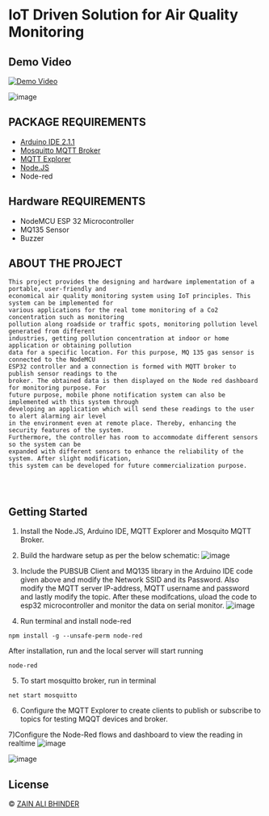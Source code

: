 #  IoT Driven Solution for Air Quality Monitoring

## Demo Video
[![Demo Video](https://img.youtube.com/vi/nMY6rBdEEnM/0.jpg)](https://www.youtube.com/watch?v=nMY6rBdEEnM)


![image](https://github.com/zainalibhinder/IoT-Driven-Solution-for-Smart-Air-Quality-Monitoring/assets/109630795/fa83f071-a083-4417-8a09-ff359fff7e8d)



## PACKAGE REQUIREMENTS


- [Arduino IDE 2.1.1](https://www.arduino.cc/en/software)
- [Mosquitto MQTT Broker](https://mosquitto.org/download/) 
- [MQTT Explorer](http://mqtt-explorer.com/)
- [Node.JS](https://nodejs.org/en)
- Node-red

## Hardware REQUIREMENTS
 
- NodeMCU ESP 32 Microcontroller
- MQ135 Sensor
- Buzzer
  

## ABOUT THE PROJECT

```
This project provides the designing and hardware implementation of a portable, user-friendly and 
economical air quality monitoring system using IoT principles. This system can be implemented for
various applications for the real tome monitoring of a Co2 concentration such as monitoring 
pollution along roadside or traffic spots, monitoring pollution level generated from different
industries, getting pollution concentration at indoor or home application or obtaining pollution
data for a specific location. For this purpose, MQ 135 gas sensor is connected to the NodeMCU 
ESP32 controller and a connection is formed with MQTT broker to publish sensor readings to the 
broker. The obtained data is then displayed on the Node red dashboard for monitoring purpose. For
future purpose, mobile phone notification system can also be implemented with this system through
developing an application which will send these readings to the user to alert alarming air level
in the environment even at remote place. Thereby, enhancing the security features of the system.
Furthermore, the controller has room to accommodate different sensors so the system can be 
expanded with different sensors to enhance the reliability of the system. After slight modification,
this system can be developed for future commercialization purpose.


 
```

## Getting Started


 1) Install the  Node.JS, Arduino IDE, MQTT Explorer and Mosquito MQTT Broker.

 2) Build the hardware setup as per the below schematic:
![image](https://github.com/zainalibhinder/IoT-Driven-Solution-for-Smart-Air-Quality-Monitoring/assets/109630795/eea1e003-de73-47d2-bf46-9bf849cfa4ab)


3) Include the PUBSUB Client and MQ135 library in the Arduino IDE code given above and modify the Network SSID and its Password.
    Also modify the MQTT server IP-address, MQTT username and password and lastly modify the topic. After these modifcations,
    uload the code to esp32 microcontroller and monitor the data on serial monitor. 
 ![image](https://github.com/zainalibhinder/IoT-Driven-Solution-for-Smart-Air-Quality-Monitoring/assets/109630795/fcb8b489-e22c-42ca-a97e-63b5d3c49c32)

6) Run terminal and install node-red
```
npm install -g --unsafe-perm node-red
```
After installation, run and the local server will start running
```
node-red
```
5) To start mosquitto broker, run in terminal
```
net start mosquitto
```
6) Configure the MQTT Explorer to create clients to
publish or subscribe to topics for testing MQQT devices and
broker.

7)Configure the Node-Red flows and dashboard to view the reading in realtime
![image](https://github.com/zainalibhinder/IoT-Driven-Solution-for-Smart-Air-Quality-Monitoring/assets/109630795/46bb06bf-30ef-4745-a9c8-ca414b3276cc)

![image](https://github.com/zainalibhinder/IoT-Driven-Solution-for-Smart-Air-Quality-Monitoring/assets/109630795/54dd6ea6-0cca-4c55-90bc-457fb11dc64d)








## License
&copy; 
[ZAIN ALI BHINDER](https://github.com/ZAINALIBHINDER)
